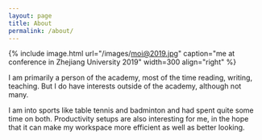 ```yaml
---
layout: page
title: About
permalink: /about/
---
```


{% include image.html url="/images/moi@2019.jpg" caption="me at conference in Zhejiang University 2019" width=300 align="right" %}

I am primarily a person of the academy, most of the time reading, writing, teaching. But I do have interests outside of the academy, although not many. 


I am into sports like table tennis and badminton and had spent quite some time on both. Productivity setups are also interesting for me, in the hope that it can make my workspace more efficient as well as better looking. 
